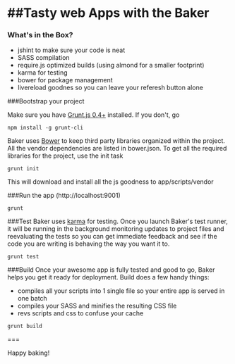 ##Tasty web Apps with the Baker
===

### What's in the Box?

- jshint to make sure your code is neat
- SASS compilation
- require.js optimized builds (using almond for a smaller footprint)
- karma for testing
- bower for package management
- livereload goodnes so you can leave your referesh button alone

###Bootstrap your project

Make sure you have [Grunt.js 0.4+](http://gruntjs.com/) installed. If you don't, go 

```
npm install -g grunt-cli
```

Baker uses [Bower](http://bower.io/) to keep third party libraries organized within the project. All the vendor dependencies are listed in bower.json. To get all the required libraries for the project, use the init task

```
grunt init
```  

This will download and install all the js goodness to app/scripts/vendor

###Run the app (http://localhost:9001)
```
grunt 
```

###Test
Baker uses [karma](http://karma-runner.github.io/) for testing. Once you launch Baker's test runner, it will be running in the background monitoring updates to project files and reevaluating the tests so you can get immediate feedback and see if the code you are writing is behaving the way you want it to. 

```
grunt test
```

###Build
Once your awesome app is fully tested and good to go, Baker helps you get it ready for deployment. Build does a few handy things:

* compiles all your scripts into 1 single file so your entire app is served in one batch
* compiles your SASS and minifies the resulting CSS file
* revs scripts and css to confuse your cache  

```
grunt build
```

===

Happy baking!

